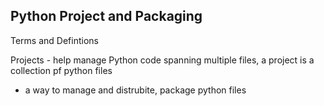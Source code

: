 ## Python Project and Packaging

Terms and Defintions

Projects - help manage Python code spanning multiple files, a project is a collection pf python files
- a way to manage and distrubite, package python files

